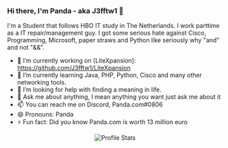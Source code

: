### Hi there, I'm Panda - aka J3fftw1 👋

I'm a Student that follows HBO IT study in The Netherlands. 
I work parttime as a IT repair/management guy.
I got some serious hate against Cisco, Programming, Microsoft, paper straws and Python like seriously why "and" and not "&&".

- 🔭 I’m currently working on [LiteXpansion]: https://github.com/J3fftw1/LiteXpansion
- 🌱 I’m currently learning Java, PHP, Python, Cisco and many other networking tools.
- 🤔 I’m looking for help with finding a meaning in life.
- 💬 Ask me about anything, I mean anything you want just ask me about it
- 📫 You can reach me on Discord, Panda.com#0806
- 😄 Pronouns: Panda
- ⚡ Fun fact: Did you know Panda.com is worth 13 million euro

<p align="center">
  <img src="https://github-readme-stats.vercel.app/api?username=J3fftw1&show_icons=true" alt="Profile Stats">
</p>